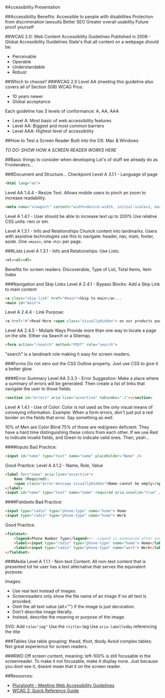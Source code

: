 #Accessibility Presentation

##Accessibility Benefits:
Accessible to people with disabilities
Protection from discrimination lawsuits
Better SEO
Greater overall usability
Future proof yourself

##WCAG 2.0: Web Content Accessibility Guidelines
Published in 2008 - Global Accessibility Guidelines
State's that all content on a webpage should be:
* Perceivable
* Operable
* Understandable
* Robust

##Which to choose?
###WCAG 2.0 Level AA (meeting this guideline also covers all of Section 508)
WCAG Pros:
* 10 years newer
* Global acceptance

Each guideline has 3 levels of conformance: A, AA, AAA
* Level A: Most basic of web accessibility features
* Level AA: Biggest and most common barriers
* Level AAA: Highest level of accessibility

##How to Test a Screen Reader
Built into the OS: Mac & Windows

*TO DO: SHOW HOW A SCREEN READER WORKS HERE*

##Basic things to consider when developing
Lot's of stuff we already do as Frontenders...

###Document and Structure...
Checkpoint Level A 3.1.1 - Language of page
```html
<html lang="en">
```

Level AA 1.4.4 - Resize Text. 
Allows mobile users to pinch an zoom to increase readability.
```html
<meta name="viewport" content="width=device-width, initial-scale=1, maximum-scale=1, user-scale=no" />
```

Level A 1.4.1 - User should be able to increase text up to 200%
Use relative CSS units: rem or em.

Level A 1.3.1 - Info and Relationships
Chunck content into landmarks. Users with assistive technologies use this to navigate: 
header, nav, main, footer, aside. 
One ```<main>```, one ```<h1>``` per page.

###Lists
Level A 1.3.1 - Info and Relationships:
Use Lists: 
```html
<ol><ul><dl>
```
Benefits for screen readers:
Discoverable, Type of List, Total Items, Item Index

###Navigation and Skip Links
Level A 2.4.1 - Bypass Blocks: 
Add a Skip Link to main content
```html
<a class="skip-link" href="#main">Skip to main</a>...
<main id="main">
```

Level A 2.4.4 - Link Purpose:
```html
<a href="#">Read More <span class="visuallyHidden"> on our products page</span></a>
```

Level AA 2.4.5 - Muliple Ways 
Provide more than one way to locate a page on the site. Either via Search or a Sitemap.
```html
<form action="/search" method="POST" role="search">
```
"search" is a landmark role making it easy for screen readers.

###Forms
Do not zero out the CSS Outline property. Just use CSS to give it a better glow.

####Error Summary
Level AA 3.3.3 - Error Suggestion: 
Make a place where a summary of errors will be generated. Then create a list of links that navigate the user to those fields.
```html
<section id="errors" aria-live="assertive" tabindex="-1"></section>
```

Level A 1.4.1 - Use of Color: 
Color is not used as the only visual means of conveying information. 
Example: When a form errors, don't just put a red border on the fields that error. Say something as well.

10% of Men are Color Blind
75% of those are red/green deficient. They have a hard time distinguishing these colors from each other.
If we use Red to indicate invalid fields, and Green to indicate valid ones. Then, yeah...

####Inputs
Bad Practice:
```html
<input id="name" type="text" name="name" placeholder="Name" />
```

Good Practice:
Level A 4.1.2 - Name, Role, Value
```html
<label for="name" aria-live="assertive">
    Name (Required):
    <span class="error-message visuallyHidden">Name cannot be empty</span>
</label>
<input id="name" type="text" name="name" required aria-invalid="true" />
```

####Fieldsets
Bad Practice:
```html
<input type="radio" type="phone-type" name="home"> Home
<input type="radio" type="phone-type" name="home"> Work
```

Good Practice:
```html
<fieldset>
    <legend>Phone Number Type</legend><!--Legend is announced after every focused element for a screen reader-->
    <label><input type="radio" type="phone-type" name="home"> Home</label>
    <label><input type="radio" type="phone-type" name="work"> Work</label>
</fieldset>
```

###Media
Level A 1.1.1 - Non-text Content: 
All non-text content that is presented tot he user has a text alternative that serves the equivalent purpose.

Images: 
* Use real text instead of images.
* Screenreaders only show the file name of an image if no alt text is provided. 
* Omit the alt text value (alt="") if the image is just decoration.
* Don't describe image literally.
* Instead, describe the meaning or purpose of the image.

SVG: 
    Add ```role="img"```
    Use the ```<title>``` tag
    Use ```aria-labelledby``` referencing the title

###Tables
Use table grouping: thead, tfoot, tbody
Avoid complex tables: Not great experience for screen readers.

###RWD
Off screen content, meaning: left-100% is still focusable in the screenreader. To make it not focusable, make it display none. Just because you dont see it, doesnt mean that it on the screen reader.

##Resources:
* [Pluralsight - Meeting Web Accessibility Guidelines](https://app.pluralsight.com/library/courses/web-accessibility-meeting-guidelines/exercise-files)
* [WCAG 2: Quick Reference Guide](https://www.w3.org/WAI/WCAG20/quickref/?currentsidebar=%23col_customize)
